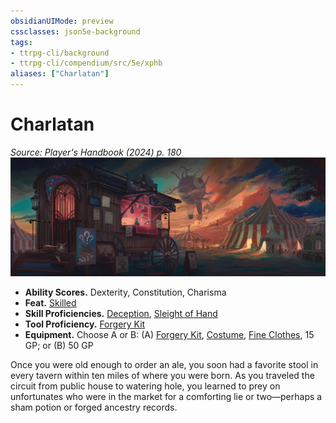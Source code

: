 ```yaml
---
obsidianUIMode: preview
cssclasses: json5e-background
tags:
- ttrpg-cli/background
- ttrpg-cli/compendium/src/5e/xphb
aliases: ["Charlatan"]
---
```

# Charlatan
*Source: Player's Handbook (2024) p. 180*  
![](Misc%20Files/CLI/compendium/backgrounds/img/charlatan.webp#right)

- **Ability Scores.** Dexterity, Constitution, Charisma  
- **Feat.** [Skilled](Misc%20Files/CLI/compendium/feats/skilled-xphb.md)  
- **Skill Proficiencies.** [Deception](Misc%20Files/CLI/rules/skills.md#Deception), [Sleight of Hand](Misc%20Files/CLI/rules/skills.md#Sleight%20of%20Hand)  
- **Tool Proficiency.** [Forgery Kit](Misc%20Files/CLI/compendium/items/forgery-kit-xphb.md)  
- **Equipment.** Choose A or B: (A) [Forgery Kit](Misc%20Files/CLI/compendium/items/forgery-kit-xphb.md), [Costume](Misc%20Files/CLI/compendium/items/costume-xphb.md), [Fine Clothes](Misc%20Files/CLI/compendium/items/fine-clothes-xphb.md), 15 GP; or (B) 50 GP  

Once you were old enough to order an ale, you soon had a favorite stool in every tavern within ten miles of where you were born. As you traveled the circuit from public house to watering hole, you learned to prey on unfortunates who were in the market for a comforting lie or two—perhaps a sham potion or forged ancestry records.